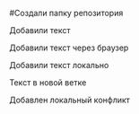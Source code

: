 #Создали папку репозитория

Добавили текст

Добавили текст через браузер

Добавили текст локально 

Текст в новой ветке

Добавлен локальный конфликт